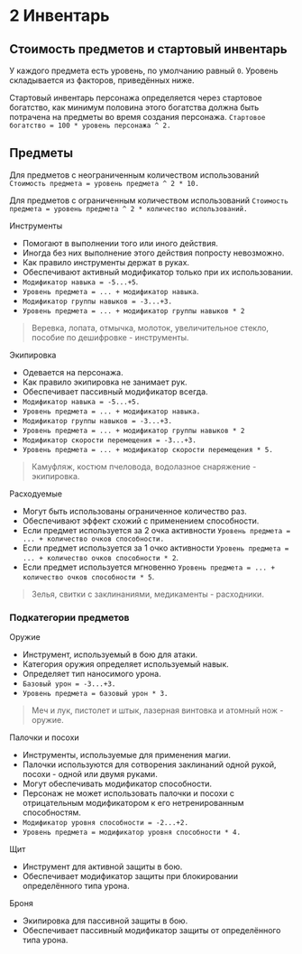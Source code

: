 # 2 Инвентарь

## Стоимость предметов и стартовый инвентарь

У каждого предмета есть уровень, по умолчанию равный `0`.
Уровень складывается из факторов, приведённых ниже.

Стартовый инвентарь персонажа определяется через стартовое богатство,
как минимум половина этого богатства должна быть потрачена на предметы во время создания персонажа.
`Стартовое богатство = 100 * уровень персонажа ^ 2.`

## Предметы

Для предметов с неограниченным количеством использований
`Стоимость предмета = уровень предмета ^ 2 * 10.`

Для предметов с ограниченным количеством использований
`Стоимость предмета = уровень предмета ^ 2 * количество использований.`

Инструменты
- Помогают в выполнении того или иного действия.
- Иногда без них выполнение этого действия попросту невозможно.
- Как правило инструменты держат в руках.
- Обеспечивают активный модификатор только при их использовании.
- `Модификатор навыка = -5...+5`.
- `Уровень предмета = ... + модификатор навыка`.
- `Модификатор группы навыков = -3...+3.`
- `Уровень предмета = ... + модификатор группы навыков * 2`

>Веревка, лопата, отмычка, молоток, увеличительное стекло, пособие по дешифровке - инструменты.

Экипировка
- Одевается на персонажа.
- Как правило экипировка не занимает рук.
- Обеспечивает пассивный модификатор всегда.
- `Модификатор навыка = -5...+5.`
- `Уровень предмета = ... + модификатор навыка.`
- `Модификатор группы навыков = -3...+3.`
- `Уровень предмета = ... + модификатор группы навыков * 2`
- `Модификатор скорости перемещения = -3...+3.`
- `Уровень предмета = ... + модификатор скорости перемещения * 5.`

>Камуфляж, костюм пчеловода, водолазное снаряжение - экипировка.

Расходуемые
- Могут быть использованы ограниченное количество раз.
- Обеспечивают эффект схожий с применением способности.
- Если предмет используется за 2 очка активности `Уровень предмета = ... + количество очков способности.`
- Если предмет используется за 1 очко активности `Уровень предмета = ... + количество очков способности * 2`.
- Если предмет используется мгновенно `Уровень предмета = ... + количество очков способности * 5`.

>Зелья, свитки с заклинаниями, медикаменты - расходники.

### Подкатегории предметов

Оружие
- Инструмент, используемый в бою для атаки.
- Категория оружия определяет используемый навык.
- Определяет тип наносимого урона. 
- `Базовый урон = -3...+3.`
- `Уровень предмета = базовый урон * 3.`

>Меч и лук, пистолет и штык, лазерная винтовка и атомный нож - оружие.

Палочки и посохи
- Инструменты, используемые для применения магии.
- Палочки используются для сотворения заклинаний одной рукой, посохи - одной или двумя руками.
- Могут обеспечивать модификатор способности.
- Персонаж не может использовать палочки и посохи с отрицательным модификатором к его нетренированным способностям.
- `Модификатор уровня способности = -2...+2.`
- `Уровень предмета = модификатор уровня способности * 4.`

Щит
- Инструмент для активной защиты в бою.
- Обеспечивает модификатор защиты при блокировании определённого типа урона.

Броня
- Экипировка для пассивной защиты в бою.
- Обеспечивает пассивный модификатор защиты от определённого типа урона.
